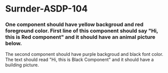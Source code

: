 # Surnder-ASDP-104

 ### One component should have yellow backgroud and red foreground color. First line of this component should say "Hi, this is Red component" and it should have an animal picture below.
The second component should have purple backgroud and black font color. The text should read "Hi, this is Black Component" and it should have a building picture.
